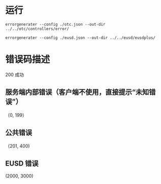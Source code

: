 
# 运行
```shell
errorgenerater --config ./otc.json --out-dir ../../otc/controllers/error/

errorgenerater --config ./eusd.json --out-dir ../../eusd/eusdplus/

```



# 错误码描述

200 成功

## 服务端内部错误（客户端不使用，直接提示“未知错误”）
（0, 199）


## 公共错误

（201, 400)


## EUSD 错误
(2000, 3000)
